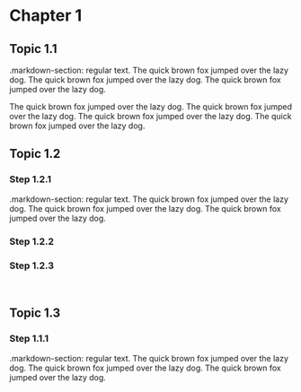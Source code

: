 # Chapter 1

## Topic 1.1 
  .markdown-section: regular text.  The quick brown fox jumped over the lazy dog.
  The quick brown fox jumped over the lazy dog.
  The quick brown fox jumped over the lazy dog.

  The quick brown fox jumped over the lazy dog.
  The quick brown fox jumped over the lazy dog.
  The quick brown fox jumped over the lazy dog.
  The quick brown fox jumped over the lazy dog.

## Topic 1.2 

### Step 1.2.1
  .markdown-section: regular text.  The quick brown fox jumped over the lazy dog.
  The quick brown fox jumped over the lazy dog.
  The quick brown fox jumped over the lazy dog.

### Step 1.2.2
### Step 1.2.3

&nbsp;

## Topic 1.3 
### Step 1.1.1
  .markdown-section: regular text.  The quick brown fox jumped over the lazy dog.
  The quick brown fox jumped over the lazy dog.
  The quick brown fox jumped over the lazy dog.




